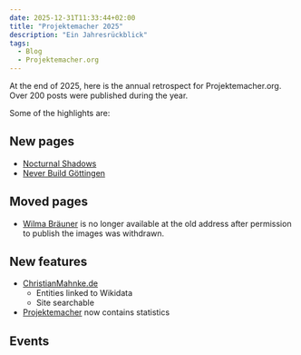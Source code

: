 ```yaml
---
date: 2025-12-31T11:33:44+02:00
title: "Projektemacher 2025"
description: "Ein Jahresrückblick"
tags:
  - Blog
  - Projektemacher.org
---
```


At the end of 2025, here is the annual retrospect for Projektemacher.org. Over 200 posts were published during the year.
<!--more-->
Some of the highlights are:

## New pages
* [Nocturnal Shadows](https://schatten.yaapb.projektemacher.org/#1/1)
* [Never Build Göttingen](https://never-build.goettingen.xyz/)

## Moved pages
* [Wilma Bräuner](https://wilmabräuner.projektemacher.org/) is no longer available at the old address after permission to publish the images was withdrawn.

## New features

* [ChristianMahnke.de](https://christianmahnke.de/)
  * Entities linked to Wikidata
  * Site searchable
* [Projektemacher](https://projektemacher.org/archive/) now contains statistics

## Events
